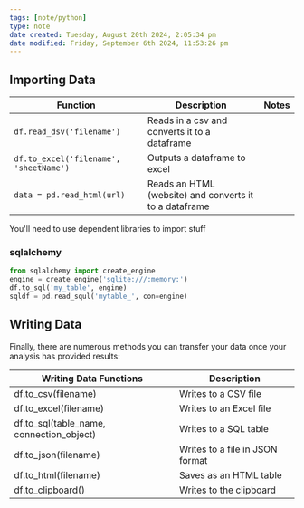 ```yaml
---
tags: [note/python]
type: note
date created: Tuesday, August 20th 2024, 2:05:34 pm
date modified: Friday, September 6th 2024, 11:53:26 pm
---
```


## Importing Data
| Function                               | Description                                            | Notes |
| -------------------------------------- | ------------------------------------------------------ | ----- |
| `df.read_dsv('filename')`              | Reads in a csv and converts it to a dataframe          |       |
| `df.to_excel('filename', 'sheetName')` | Outputs a dataframe to excel                           |       |
| `data = pd.read_html(url)`             | Reads an HTML (website) and converts it to a dataframe |       |

You'll need to use dependent libraries to import stuff

### sqlalchemy

``` python
from sqlalchemy import create_engine
engine = create_engine('sqlite:///:memory:')
df.to_sql('my_table', engine)
sqldf = pd.read_squl('mytable_', con=engine)

```


## Writing Data

Finally, there are numerous methods you can transfer your data once your analysis has provided results:

| Writing Data Functions                   | Description                     |
| ---------------------------------------- | ------------------------------- |
| df.to_csv(filename)                      | Writes to a CSV file            |
| df.to_excel(filename)                    | Writes to an Excel file         |
| df.to_sql(table_name, connection_object) | Writes to a SQL table           |
| df.to_json(filename)                     | Writes to a file in JSON format |
| df.to_html(filename)                     | Saves as an HTML table          |
| df.to_clipboard()                        | Writes to the clipboard         |